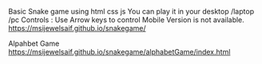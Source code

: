 Basic Snake game using html css js 
You can play it in your desktop /laptop /pc
Controls : Use Arrow keys to control
Mobile Version is not available.
https://msijewelsaif.github.io/snakegame/

Alpahbet Game
https://msijewelsaif.github.io/snakegame/alphabetGame/index.html
